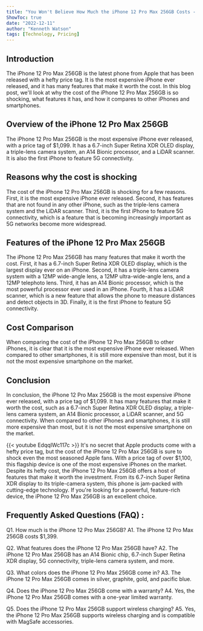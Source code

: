```yaml
---
title: "You Won't Believe How Much the iPhone 12 Pro Max 256GB Costs - Prepare to Be Shocked!"
ShowToc: true 
date: "2022-12-11"
author: "Kenneth Watson" 
tags: [Technology, Pricing]
---
```

## Introduction

The iPhone 12 Pro Max 256GB is the latest phone from Apple that has been released with a hefty price tag. It is the most expensive iPhone ever released, and it has many features that make it worth the cost. In this blog post, we'll look at why the cost of the iPhone 12 Pro Max 256GB is so shocking, what features it has, and how it compares to other iPhones and smartphones. 

## Overview of the iPhone 12 Pro Max 256GB

The iPhone 12 Pro Max 256GB is the most expensive iPhone ever released, with a price tag of $1,099. It has a 6.7-inch Super Retina XDR OLED display, a triple-lens camera system, an A14 Bionic processor, and a LiDAR scanner. It is also the first iPhone to feature 5G connectivity. 

## Reasons why the cost is shocking

The cost of the iPhone 12 Pro Max 256GB is shocking for a few reasons. First, it is the most expensive iPhone ever released. Second, it has features that are not found in any other iPhone, such as the triple-lens camera system and the LiDAR scanner. Third, it is the first iPhone to feature 5G connectivity, which is a feature that is becoming increasingly important as 5G networks become more widespread. 

## Features of the iPhone 12 Pro Max 256GB

The iPhone 12 Pro Max 256GB has many features that make it worth the cost. First, it has a 6.7-inch Super Retina XDR OLED display, which is the largest display ever on an iPhone. Second, it has a triple-lens camera system with a 12MP wide-angle lens, a 12MP ultra-wide-angle lens, and a 12MP telephoto lens. Third, it has an A14 Bionic processor, which is the most powerful processor ever used in an iPhone. Fourth, it has a LiDAR scanner, which is a new feature that allows the phone to measure distances and detect objects in 3D. Finally, it is the first iPhone to feature 5G connectivity. 

## Cost Comparison

When comparing the cost of the iPhone 12 Pro Max 256GB to other iPhones, it is clear that it is the most expensive iPhone ever released. When compared to other smartphones, it is still more expensive than most, but it is not the most expensive smartphone on the market. 

## Conclusion

In conclusion, the iPhone 12 Pro Max 256GB is the most expensive iPhone ever released, with a price tag of $1,099. It has many features that make it worth the cost, such as a 6.7-inch Super Retina XDR OLED display, a triple-lens camera system, an A14 Bionic processor, a LiDAR scanner, and 5G connectivity. When compared to other iPhones and smartphones, it is still more expensive than most, but it is not the most expensive smartphone on the market.

{{< youtube EdqqIWc117c >}} 
It's no secret that Apple products come with a hefty price tag, but the cost of the iPhone 12 Pro Max 256GB is sure to shock even the most seasoned Apple fans. With a price tag of over $1,100, this flagship device is one of the most expensive iPhones on the market. Despite its hefty cost, the iPhone 12 Pro Max 256GB offers a host of features that make it worth the investment. From its 6.7-inch Super Retina XDR display to its triple-camera system, this phone is jam-packed with cutting-edge technology. If you're looking for a powerful, feature-rich device, the iPhone 12 Pro Max 256GB is an excellent choice.

## Frequently Asked Questions (FAQ) :
Q1. How much is the iPhone 12 Pro Max 256GB?
A1. The iPhone 12 Pro Max 256GB costs $1,399.

Q2. What features does the iPhone 12 Pro Max 256GB have?
A2. The iPhone 12 Pro Max 256GB has an A14 Bionic chip, 6.7-inch Super Retina XDR display, 5G connectivity, triple-lens camera system, and more.

Q3. What colors does the iPhone 12 Pro Max 256GB come in?
A3. The iPhone 12 Pro Max 256GB comes in silver, graphite, gold, and pacific blue.

Q4. Does the iPhone 12 Pro Max 256GB come with a warranty?
A4. Yes, the iPhone 12 Pro Max 256GB comes with a one-year limited warranty.

Q5. Does the iPhone 12 Pro Max 256GB support wireless charging?
A5. Yes, the iPhone 12 Pro Max 256GB supports wireless charging and is compatible with MagSafe accessories.


